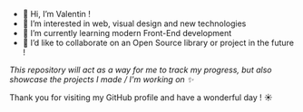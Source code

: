 - 👋 Hi, I’m Valentin !
- 👀 I’m interested in web, visual design and new technologies
- 🌱 I’m currently learning modern Front-End development
- 💞️ I’d like to collaborate on an Open Source library or project in the future !

*This repository will act as a way for me to track my progress, but also showcase the projects I made / I'm working on ✨*

Thank you for visiting my GitHub profile and have a wonderful day ! ☀️

<!---
Valentin2312/Valentin2312 is a ✨ special ✨ repository because its `README.md` (this file) appears on your GitHub profile.
You can click the Preview link to take a look at your changes.
--->
